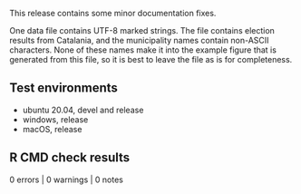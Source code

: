 This release contains some minor documentation fixes.

One data file contains UTF-8 marked strings. The file contains election results from Catalania, and the municipality names contain non-ASCII characters. None of these names make it into the example figure that is generated from this file, so it is best to leave the file as is for completeness.

## Test environments

* ubuntu 20.04, devel and release
* windows, release
* macOS, release

## R CMD check results

0 errors | 0 warnings | 0 notes
